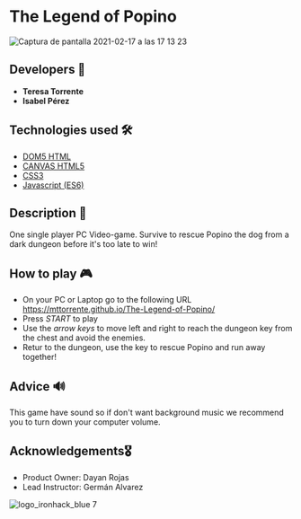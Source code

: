 # The Legend of Popino
![Captura de pantalla 2021-02-17 a las 17 13 23](https://user-images.githubusercontent.com/67802072/108236241-f5c65f80-7146-11eb-890d-1720b2adc8dd.png)

## Developers 🚀
* **Teresa Torrente** 
* **Isabel Pérez** 

## Technologies used 🛠️
* [DOM5 HTML](https://www.w3schools.com/js/js_htmldom.asp) 
* [CANVAS HTML5](https://www.w3schools.com/html/html5_canvas.asp)
* [CSS3](https://developer.mozilla.org/en-US/docs/Archive/CSS3) 
* [Javascript (ES6)](https://www.w3schools.com/js/js_es6.asp) 

## Description 📄
One single player PC Video-game.
Survive to rescue Popino the dog from a dark dungeon before it's too late to win!

## How to play 🎮
* On your PC or Laptop go to the following URL https://mttorrente.github.io/The-Legend-of-Popino/
* Press _START_ to play
* Use the _arrow keys_ to move left and right to reach the dungeon key from the chest and avoid the enemies.
* Retur to the dungeon, use the key to rescue Popino and run away together! 
  
## Advice 🔊
This game have sound so if don't want background music we recommend you to turn down your computer volume.

## Acknowledgements🎖
 * Product Owner: Dayan Rojas
 * Lead Instructor: Germán Alvarez

![logo_ironhack_blue 7](https://user-images.githubusercontent.com/23629340/40541063-a07a0a8a-601a-11e8-91b5-2f13e4e6b441.png)
